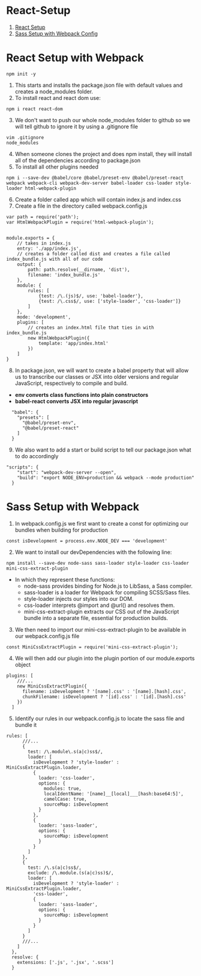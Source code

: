 # React-Setup

1. [React Setup](#react)
2. [Sass Setup with Webpack Config](#sass)

<a name='react'></a>

# React Setup with Webpack
``` 
npm init -y
```
1. This starts and installs the package.json file with default values and creates a node_modules folder.
2. To install react and react dom use: 
```
npm i react react-dom
```
3. We don't want to push our whole node_modules folder to github so we will tell github to ignore it by using a .gitignore file
```
vim .gitignore
node_modules
```
4. When someone clones the project and does npm install, they will install all of the dependencies according to package.json
5. To install all other plugins needed
```
npm i --save-dev @babel/core @babel/preset-env @babel/preset-react webpack webpack-cli webpack-dev-server babel-loader css-loader style-loader html-webpack-plugin
```
6. Create a folder called app which will contain index.js and index.css
7. Create a file in the directory called webpack.config.js
```
var path = require('path');
var HtmlWebpackPlugin = require('html-webpack-plugin');


module.exports = {
    // takes in index.js
    entry: './app/index.js',
    // creates a folder called dist and creates a file called index_bundle.js with all of our code
    output: {
        path: path.resolve(__dirname, 'dist'),
        filename: 'index_bundle.js'
    },
    module: {
        rules: [
            {test: /\.(js)$/, use: 'babel-loader'},
            {test: /\.css$/, use: ['style-loader', 'css-loader']}
        ]
    },
    mode: 'development',
    plugins: [
        // creates an index.html file that ties in with index_bundle.js
        new HtmlWebpackPlugin({
            template: 'app/index.html'
        })
    ]
}
```
8. In package.json, we will want to create a babel property that will allow us to transcribe our classes or JSX into older versions and regular JavaScript, respectively to compile and build. 
- **env converts class functions into plain constructors**
- **babel-react converts JSX into regular javascript**
```
  "babel": {
    "presets": [
      "@babel/preset-env",
      "@babel/preset-react"
    ]
  }
```
9. We also want to add a start or build script to tell our package.json what to do accordingly
```
"scripts": {
    "start": "webpack-dev-server --open",
    "build": "export NODE_ENV=production && webpack --mode production"
  }
```

<a name='sass'></a>

# Sass Setup with Webpack

1. In webpack.config.js we first want to create a const for optimizing our bundles when building for production
```
const isDevelopment = process.env.NODE_DEV === 'development'
```

2. We want to install our devDependencies with the following line: 
``` 
npm install --save-dev node-sass sass-loader style-loader css-loader mini-css-extract-plugin
```
- In which they represent these functions: 
  - node-sass provides binding for Node.js to LibSass, a Sass compiler.
  - sass-loader is a loader for Webpack for compiling SCSS/Sass files.
  - style-loader injects our styles into our DOM.
  - css-loader interprets @import and @url() and resolves them.
  - mini-css-extract-plugin extracts our CSS out of the JavaScript bundle into a separate file, essential for production builds.

3. We then need to import our mini-css-extract-plugin to be available in our webpack.config.js file
```
const MiniCssExtractPlugin = require('mini-css-extract-plugin');
```

4. We will then add our plugin into the plugin portion of our module.exports object
```
plugins: [
    ///...
    new MiniCssExtractPlugin({
      filename: isDevelopment ? '[name].css' : '[name].[hash].css',
      chunkFilename: isDevelopment ? '[id].css' : '[id].[hash].css'
    })
  ]
```

5. Identify our rules in our webpack.config.js to locate the sass file and bundle it
```
rules: [
      ///...
      {
        test: /\.module\.s(a|c)ss$/,
        loader: [
          isDevelopment ? 'style-loader' : MiniCssExtractPlugin.loader,
          {
            loader: 'css-loader',
            options: {
              modules: true,
              localIdentName: '[name]__[local]___[hash:base64:5]',
              camelCase: true,
              sourceMap: isDevelopment
            }
          },
          {
            loader: 'sass-loader',
            options: {
              sourceMap: isDevelopment
            }
          }
        ]
      },
      {
        test: /\.s(a|c)ss$/,
        exclude: /\.module.(s(a|c)ss)$/,
        loader: [
          isDevelopment ? 'style-loader' : MiniCssExtractPlugin.loader,
          'css-loader',
          {
            loader: 'sass-loader',
            options: {
              sourceMap: isDevelopment
            }
          }
        ]
      }
      ///...
    ]
  },
  resolve: {
    extensions: ['.js', '.jsx', '.scss']
  }
  ```